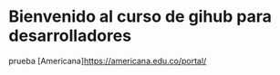 # Bienvenido al  curso de gihub para desarrolladores 
prueba
[Americana]https://americana.edu.co/portal/
